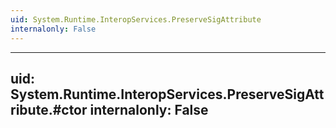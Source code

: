 ```yaml
---
uid: System.Runtime.InteropServices.PreserveSigAttribute
internalonly: False
---
```


---
uid: System.Runtime.InteropServices.PreserveSigAttribute.#ctor
internalonly: False
---
